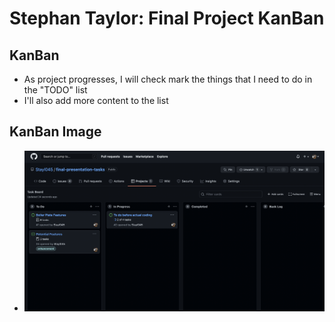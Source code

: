 # Stephan Taylor: Final Project KanBan

## KanBan

- As project progresses, I will check mark the things that I need to do in the "TODO" list
- I'll also add more content to the list

## KanBan Image

- ![KanBan](https://github.com/Stayl045/final-presentation-tasks/blob/12442b3c76875fc8ca07548b064d67496283cc8f/kanban-image.png)

